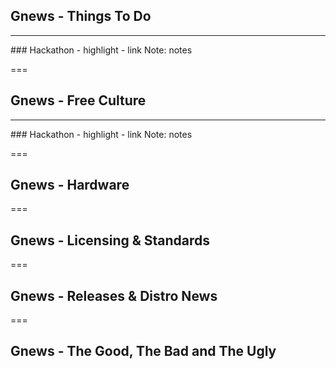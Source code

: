 ## Gnews -  Things To Do
<hr />
### Hackathon
- highlight
- link
Note:
notes













===

## Gnews -  Free Culture
<hr />
### Hackathon
- highlight
- link
Note:
notes











===

## Gnews -  Hardware










===

## Gnews -  Licensing & Standards







===

## Gnews -  Releases & Distro News












===

## Gnews - The Good, The Bad and The Ugly

